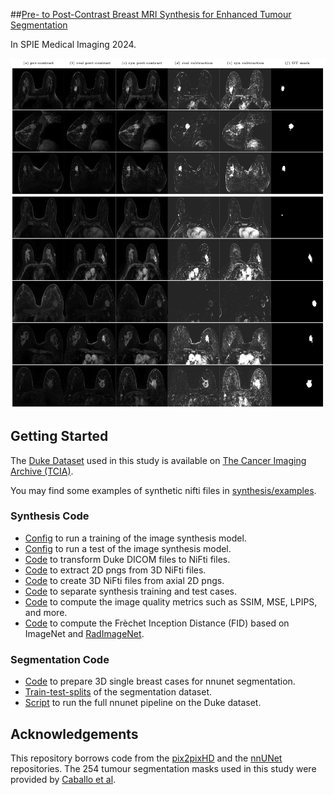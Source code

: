 
##[Pre- to Post-Contrast Breast MRI Synthesis for Enhanced Tumour Segmentation]()

In SPIE Medical Imaging 2024.

![examples](docs/examples.png)

## Getting Started
The [Duke Dataset](https://sites.duke.edu/mazurowski/resources/breast-cancer-mri-dataset/) used in this study is available on [The Cancer Imaging Archive (TCIA)](https://wiki.cancerimagingarchive.net/pages/viewpage.action?pageId=70226903).

You may find some examples of synthetic nifti files in [synthesis/examples](synthesis/examples).

### Synthesis Code
- [Config](synthesis/pix2pixHD/scripts/train_512p_duke_2D_w_GPU_1to195.sh) to run a training of the image synthesis model.
- [Config](synthesis/pix2pixHD/scripts/test_512p_duke_2D_w_GPU_1to195.sh) to run a test of the image synthesis model.
- [Code](synthesis/utils/convert_to_nifti_whole_dataset.py) to transform Duke DICOM files to NiFti files.
- [Code](synthesis/utils/nifti_png_conversion.py) to extract 2D pngs from 3D NiFti files.
- [Code](synthesis/utils/png_nifti_conversion.py) to create 3D NiFti files from axial 2D pngs.
- [Code](synthesis/utils/get_training_patient_ids.py) to separate synthesis training and test cases.
- [Code](synthesis/utils/metrics.py) to compute the image quality metrics such as SSIM, MSE, LPIPS, and more. 
- [Code](synthesis/utils/fid.py) to compute the Frèchet Inception Distance (FID) based on ImageNet and [RadImageNet](https://github.com/BMEII-AI/RadImageNet).  

### Segmentation Code
- [Code](nnUNet/custom_scripts/convert_data_to_nnunet_204.py) to prepare 3D single breast cases for nnunet segmentation.
- [Train-test-splits](nnUNet/nnunetv2/nnUNet_preprocessed/Dataset208_DukePreSynthetic/splits_final_pre_post_syn.json) of the segmentation dataset.
- [Script](nnUNet/custom_scripts/full_pipeline.sh) to run the full nnunet pipeline on the Duke dataset.

## Acknowledgements
This repository borrows code from the [pix2pixHD](https://github.com/NVIDIA/pix2pixHD) and the [nnUNet](https://github.com/MIC-DKFZ/nnUNet) repositories. The 254 tumour segmentation masks used in this study were provided by [Caballo et al](https://doi.org/10.1002/jmri.28273).
